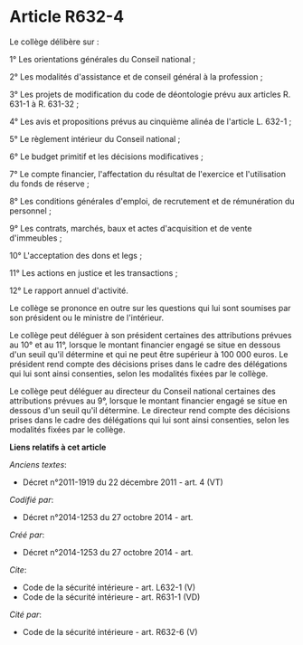 # Article R632-4

Le collège délibère sur : 

1° Les orientations générales du Conseil national ; 

2° Les modalités d'assistance et de conseil général à la profession ; 

3° Les projets de modification du code de déontologie prévu aux articles R. 631-1 à R. 631-32 ; 

4° Les avis et propositions prévus au cinquième alinéa de l'article L. 632-1 ; 

5° Le règlement intérieur du Conseil national ; 

6° Le budget primitif et les décisions modificatives ; 

7° Le compte financier, l'affectation du résultat de l'exercice et l'utilisation du fonds de réserve ; 

8° Les conditions générales d'emploi, de recrutement et de rémunération du personnel ; 

9° Les contrats, marchés, baux et actes d'acquisition et de vente d'immeubles ; 

10° L'acceptation des dons et legs ; 

11° Les actions en justice et les transactions ; 

12° Le rapport annuel d'activité. 

Le collège se prononce en outre sur les questions qui lui sont soumises par son président ou le ministre de l'intérieur. 

Le collège peut déléguer à son président certaines des attributions prévues au 10° et au 11°, lorsque le montant financier
engagé se situe en dessous d'un seuil qu'il détermine et qui ne peut être supérieur à 100 000 euros. Le président rend compte
des décisions prises dans le cadre des délégations qui lui sont ainsi consenties, selon les modalités fixées par le collège. 

Le collège peut déléguer au directeur du Conseil national certaines des attributions prévues au 9°, lorsque le montant
financier engagé se situe en dessous d'un seuil qu'il détermine. Le directeur rend compte des décisions prises dans le cadre
des délégations qui lui sont ainsi consenties, selon les modalités fixées par le collège.

**Liens relatifs à cet article**

_Anciens textes_:

  - Décret n°2011-1919 du 22 décembre 2011 - art. 4 (VT)

_Codifié par_:

  - Décret n°2014-1253 du 27 octobre 2014 - art.

_Créé par_:

  - Décret n°2014-1253 du 27 octobre 2014 - art.

_Cite_:

  - Code de la sécurité intérieure - art. L632-1 (V)
  - Code de la sécurité intérieure - art. R631-1 (VD)

_Cité par_:

  - Code de la sécurité intérieure - art. R632-6 (V)
